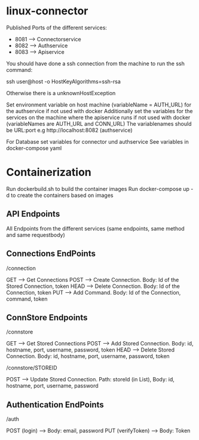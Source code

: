 # linux-connector

Published Ports of the different services:
* 8081 --> Connectorservice
* 8082 --> Authservice
* 8083 --> Apiservice

You should have done a ssh connection from the machine to run the ssh command:

ssh user@host -o HostKeyAlgorithms=ssh-rsa

Otherwise there is a unknownHostException

Set environment variable on host machine (variableName = AUTH_URL) for the authservice if not used with docker
Additionally set the variables for the services on the machine where the apiservice runs if not used with docker (variableNames are AUTH_URL and CONN_URL)
The variablenames should be URL:port e.g http://localhost:8082 (authservice)

For Database set variables for connector und authservice
See variables in docker-compose yaml

# Containerization
Run dockerbuild.sh to build the container images
Run docker-compose up -d to create the containers based on images

## API Endpoints
All Endpoints from the different services (same endpoints, same method and same requestbody)

## Connections EndPoints
/connection 

GET --> Get Connections
POST --> Create Connection. Body: Id of the Stored Connection, token
HEAD --> Delete Connection. Body: Id of the Connection, token
PUT --> Add Command. Body: Id of the Connection, command, token


## ConnStore Endpoints
/connstore

GET --> Get Stored Connections
POST --> Add Stored Connection. Body: id, hostname, port, username, password, token
HEAD --> Delete Stored Connection. Body: id, hostname, port, username, password, token


/connstore/STOREID

POST --> Update Stored Connection. Path: storeId (in List), Body: id, hostname, port, username, password


## Authentication EndPoints
/auth

POST (login) --> Body: email, password
PUT (verifyToken) --> Body: Token
